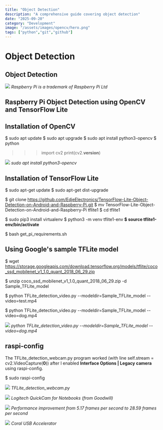 ```yaml
---
title: "Object Detection"
description: "A comprehensive guide covering object detection"
date: "2025-09-20"
category: "Development"
image: "/assets/images/opencv/hero.png"
tags: ["python","git","github"]
---
```


# Object Detection

## Object Detection

![](/assets/images/opencv/raspberry-pi-logo.svg)
*Raspberry Pi is a trademark of Raspberry Pi Ltd*


## Raspberry Pi Object Detection using OpenCV and TensorFlow Lite


## Installation of OpenCV

$ sudo apt update
$ sudo apt upgrade
$ sudo apt install python3-opencv
$ python
>>> import cv2
>>> print(cv2.__version__)

![](/assets/images/opencv/screen-shot-2023-07-24-at-11.00.04-am-1134x740.png)
*sudo apt install python3-opencv*


## Installation of TensorFlow Lite

$ sudo apt-get update
$ sudo apt-get dist-upgrade

$ git clone https://github.com/EdjeElectronics/TensorFlow-Lite-Object-Detection-on-Android-and-Raspberry-Pi.git
$ mv TensorFlow-Lite-Object-Detection-on-Android-and-Raspberry-Pi tflite1
$ cd tflite1

$ sudo pip3 install virtualenv
$ python3 -m venv tflite1-env
**$ source tflite1-env/bin/activate**

$ bash get_pi_requirements.sh


## Using Google's sample TFLite model

$ wget https://storage.googleapis.com/download.tensorflow.org/models/tflite/coco_ssd_mobilenet_v1_1.0_quant_2018_06_29.zip

$ unzip coco_ssd_mobilenet_v1_1.0_quant_2018_06_29.zip -d Sample_TFLite_model

$ python TFLite_detection_video.py --modeldir=Sample_TFLite_model --video=test.mp4

$ python TFLite_detection_video.py --modeldir=Sample_TFLite_model --video=dog.mp4

![](/assets/images/opencv/screen-shot-2023-07-25-at-11.58.01-am-1446x928.png)
*python TFLite_detection_video.py --modeldir=Sample_TFLite_model --video=dog.mp4*


## raspi-config

The TFLite_detection_webcam.py program worked (with line self.stream = cv2.VideoCapture(**0**)) after I enabled **Interface Options | Legacy camera** using raspi-config.

$ sudo raspi-config

![](/assets/images/opencv/screen-shot-2023-07-25-at-1.42.15-pm-1434x928.png)
*TFLite_detection_webcam.py*

![](/assets/images/opencv/20230725-img-3382-1836x1377.jpg)
*Logitech QuickCam for Notebooks (from Goodwill)*

![](/assets/images/opencv/screen-shot-2023-07-27-at-12.55.11-pm-1441x924.png)
*Performance improvement from 5.17 frames per second to 28.59 frames per second*

![](/assets/images/opencv/20230727-img-3458-1836x1377.jpg)
*Coral USB Accelerator*
